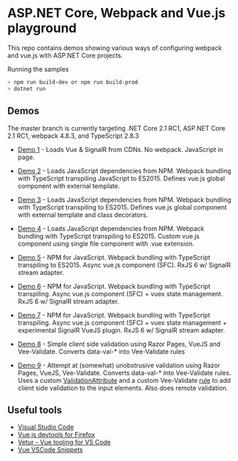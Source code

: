 # ASP.NET Core, Webpack and Vue.js playground

This repo contains demos showing various ways of configuring webpack and vue.js with ASP.NET Core projects.

Running the samples

```bash
> npm run build-dev or npm run build-prod
> dotnet run
```

## Demos

The master branch is currently targeting .NET Core 2.1 RC1, ASP.NET Core 2.1 RC1, webpack 4.8.3, and TypeScript 2.8.3

- [Demo 1](src/demo1) - Loads Vue & SignalR from CDNs. No webpack. JavaScript in page.

- [Demo 2](src/demo2) - Loads JavaScript dependencies from NPM. Webpack bundling with TypeScript transpiling JavaScript to ES2015. Defines vue.js global component with external template.

- [Demo 3](src/demo3) - Loads JavaScript dependencies from NPM. Webpack bundling with TypeScript transpiling to ES2015. Defines vue.js global component with external template and class decorators.

- [Demo 4](src/demo4) - Loads JavaScript dependencies from NPM. Webpack bundling with TypeScript transpiling to ES2015. Custom vue.js component using single file component with .vue extension.

- [Demo 5](src/demo5) - NPM for JavaScript. Webpack bundling with TypeScript transpiling to ES2015. Async vue.js component (SFC). RxJS 6 w/ SignalR stream adapter.

- [Demo 6](src/demo6) - NPM for JavaScript. Webpack bundling with TypeScript transpiling. Async vue.js component (SFC) + vuex state management. RxJS 6 w/ SignalR stream adapter.

- [Demo 7](src/demo7) - NPM for JavaScript. Webpack bundling with TypeScript transpiling. Async vue.js component (SFC) + vuex state management + experimental SignalR VueJS plugin. RxJS 6 w/ SignalR stream adapter.

- [Demo 8](src/demo8) - Simple client side validation using Razor Pages, VueJS and Vee-Validate. Converts data-val-* into Vee-Validate rules

- [Demo 9](src/demo9) - Attempt at (somewhat) unobstrusive validation using Razor Pages, VueJS, Vee-Validate. Converts data-val-* into Vee-Validate rules. Uses a custom [ValidationAttribute](src/demo9/Validation/VeeValidateAttribute.cs) and a custom Vee-Validate [rule](src/demo9/client/validation.ts) to add client side validation to the input elements. Also does remote validation.

## Useful tools

- [Visual Studio Code](https://code.visualstudio.com/?WT.mc_id=code-github-cephilli)
- [Vue.js devtools for Firefox](https://addons.mozilla.org/en-GB/firefox/addon/vue-js-devtools/)
- [Vetur - Vue tooling for VS Code](https://marketplace.visualstudio.com/items?itemName=octref.vetur&WT.mc_id=code-github-cephilli)
- [Vue VSCode Snippets](https://marketplace.visualstudio.com/items?itemName=sdras.vue-vscode-snippets&WT.mc_id=code-github-cephilli)
